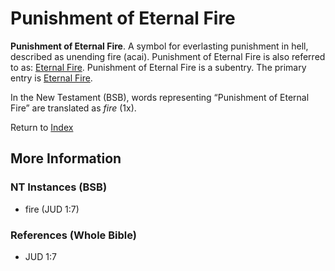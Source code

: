 # Punishment of Eternal Fire
**Punishment of Eternal Fire**. 
A symbol for everlasting punishment in hell, described as unending fire (acai). 
Punishment of Eternal Fire is also referred to as: 
[Eternal Fire](EternalFire.md). 
Punishment of Eternal Fire is a subentry. The primary entry is 
[Eternal Fire](EternalFire.md). 




In the New Testament (BSB), words representing “Punishment of Eternal Fire” are translated as 
*fire* (1x). 


Return to [Index](00-Index.md)

## More Information

### NT Instances (BSB)

* fire (JUD 1:7)



### References (Whole Bible)

* JUD 1:7



